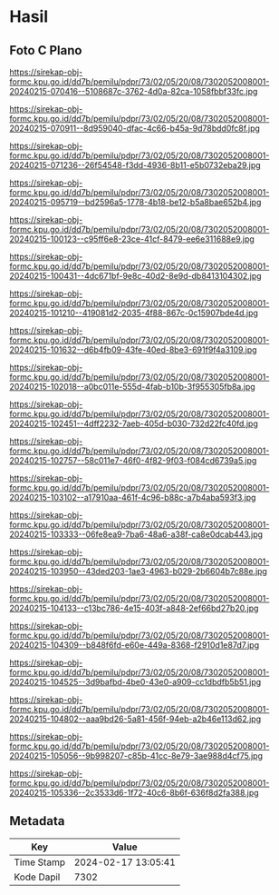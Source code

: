 # Hasil

## Foto C Plano

https://sirekap-obj-formc.kpu.go.id/dd7b/pemilu/pdpr/73/02/05/20/08/7302052008001-20240215-070416--5108687c-3762-4d0a-82ca-1058fbbf33fc.jpg

https://sirekap-obj-formc.kpu.go.id/dd7b/pemilu/pdpr/73/02/05/20/08/7302052008001-20240215-070911--8d959040-dfac-4c66-b45a-9d78bdd0fc8f.jpg

https://sirekap-obj-formc.kpu.go.id/dd7b/pemilu/pdpr/73/02/05/20/08/7302052008001-20240215-071236--26f54548-f3dd-4936-8b11-e5b0732eba29.jpg

https://sirekap-obj-formc.kpu.go.id/dd7b/pemilu/pdpr/73/02/05/20/08/7302052008001-20240215-095719--bd2596a5-1778-4b18-be12-b5a8bae652b4.jpg

https://sirekap-obj-formc.kpu.go.id/dd7b/pemilu/pdpr/73/02/05/20/08/7302052008001-20240215-100123--c95ff6e8-23ce-41cf-8479-ee6e311688e9.jpg

https://sirekap-obj-formc.kpu.go.id/dd7b/pemilu/pdpr/73/02/05/20/08/7302052008001-20240215-100431--4dc671bf-9e8c-40d2-8e9d-db8413104302.jpg

https://sirekap-obj-formc.kpu.go.id/dd7b/pemilu/pdpr/73/02/05/20/08/7302052008001-20240215-101210--419081d2-2035-4f88-867c-0c15907bde4d.jpg

https://sirekap-obj-formc.kpu.go.id/dd7b/pemilu/pdpr/73/02/05/20/08/7302052008001-20240215-101632--d6b4fb09-43fe-40ed-8be3-691f9f4a3109.jpg

https://sirekap-obj-formc.kpu.go.id/dd7b/pemilu/pdpr/73/02/05/20/08/7302052008001-20240215-102018--a0bc011e-555d-4fab-b10b-3f955305fb8a.jpg

https://sirekap-obj-formc.kpu.go.id/dd7b/pemilu/pdpr/73/02/05/20/08/7302052008001-20240215-102451--4dff2232-7aeb-405d-b030-732d22fc40fd.jpg

https://sirekap-obj-formc.kpu.go.id/dd7b/pemilu/pdpr/73/02/05/20/08/7302052008001-20240215-102757--58c011e7-46f0-4f82-9f03-f084cd6739a5.jpg

https://sirekap-obj-formc.kpu.go.id/dd7b/pemilu/pdpr/73/02/05/20/08/7302052008001-20240215-103102--a17910aa-461f-4c96-b88c-a7b4aba593f3.jpg

https://sirekap-obj-formc.kpu.go.id/dd7b/pemilu/pdpr/73/02/05/20/08/7302052008001-20240215-103333--06fe8ea9-7ba6-48a6-a38f-ca8e0dcab443.jpg

https://sirekap-obj-formc.kpu.go.id/dd7b/pemilu/pdpr/73/02/05/20/08/7302052008001-20240215-103950--43ded203-1ae3-4963-b029-2b6604b7c88e.jpg

https://sirekap-obj-formc.kpu.go.id/dd7b/pemilu/pdpr/73/02/05/20/08/7302052008001-20240215-104133--c13bc786-4e15-403f-a848-2ef66bd27b20.jpg

https://sirekap-obj-formc.kpu.go.id/dd7b/pemilu/pdpr/73/02/05/20/08/7302052008001-20240215-104309--b848f6fd-e60e-449a-8368-f2910d1e87d7.jpg

https://sirekap-obj-formc.kpu.go.id/dd7b/pemilu/pdpr/73/02/05/20/08/7302052008001-20240215-104525--3d9bafbd-4be0-43e0-a909-cc1dbdfb5b51.jpg

https://sirekap-obj-formc.kpu.go.id/dd7b/pemilu/pdpr/73/02/05/20/08/7302052008001-20240215-104802--aaa9bd26-5a81-456f-94eb-a2b46e113d62.jpg

https://sirekap-obj-formc.kpu.go.id/dd7b/pemilu/pdpr/73/02/05/20/08/7302052008001-20240215-105056--9b998207-c85b-41cc-8e79-3ae988d4cf75.jpg

https://sirekap-obj-formc.kpu.go.id/dd7b/pemilu/pdpr/73/02/05/20/08/7302052008001-20240215-105336--2c3533d6-1f72-40c6-8b6f-636f8d2fa388.jpg


## Metadata

| Key        | Value               |
| ---------- | ------------------- |
| Time Stamp | 2024-02-17 13:05:41 |
| Kode Dapil | 7302                |



